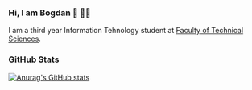 ### Hi, I am Bogdan :wave: 👨‍💻

I am a third year Information Tehnology student at [Faculty of Technical Sciences](http://www.ftn.kg.ac.rs/).

### GitHub Stats

[![Anurag's GitHub stats](https://github-readme-stats.vercel.app/api?username=bogdanm01&show_icons=true)](https://github.com/anuraghazra/github-readme-stats)



